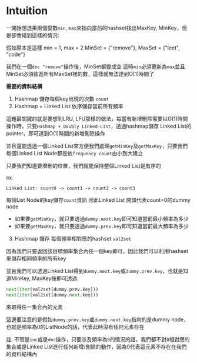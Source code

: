 # Intuition

一開始想透果兩個變數`min`, `max`來指向當前的hashset找出MaxKey, MinKey，但是卻會碰到這樣的情況:

假如原本是這樣
min = 1, max = 2
MinSet = {"remove"}, MaxSet = {"leet", "code"}

我們在一個`dec "remove"`操作後，MinSet都變成空
這時`min`必須更新為`max`並且MinSet必須裝進所有MaxSet裡的數，這樣就無法達到O(1)時間了

**需要的資料結構**

1. Hashmap 儲存每個key出現的次數 `count`
2. Hashmap + Linked List 依序儲存當前所有頻率

這題最關鍵的就是要想到LRU, LFU那樣的做法，每當有新增刪除需要以O(1)時間操作時，只要`Hashmap + Doubly Linked-List`，透過hashmap儲存 Linked List的pointer，即可達到O(1)時間的新增刪除操作

並且還能透過一個Linked List來方便我們處理`getMinKey`及`getMaxKey`，只要我們每個Linked List Node都是依`frequency count`由小到大建立

只要我們知道要增刪的位置，我們就能保持整個Linked List是有序的

ex.
```
Linked List: count0 -> count1 -> count2 -> count3
```

每個List Node的key儲存`count`資訊
因此Linked List 開頭代表count=0的dummy node
- 如果要`getMinKey`，就只要透過`dummy.next.key`即可知道當前最小頻率為多少
- 如果要`getMaxKey`，就只要透過`dummy.prev.key`即可知道當前最大頻率為多少


3. Hashmap 儲存 每個頻率相對應的hashset `val2set`

因為我們只要返回該目標頻率集合內任一個key即可，因此我們可以利用hashset來儲存相同頻率的所有key

並且我們可以透過Linked List得到`dummy.next.key`或`dummy.prev.key`，也就是知道MinKey, MaxKey後即可透過:

```py
next(iter(val2set[dummy.prev.key]))
next(iter(val2set[dummy.next.key]))
```

來取得任一集合內的元素

這邊要注意的是假如`dummy.prev.key`或`dummy.next.key`指向的是dummy node，也就是頻率為0的ListNode的話，代表此時沒有任何元素存在

註:
不管是`inc`或是`dec`操作，只要涉及頻率為`0`的情況的話，我們都不對`0`相對應的集合或是Linked List進行任何新增/刪除的動作，因為0代表這元素不存在在我們的資料結構內